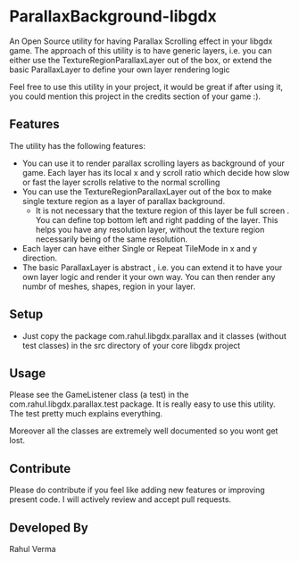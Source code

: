 ParallaxBackground-libgdx
=========================

An Open Source utility for having Parallax Scrolling effect in your libgdx game.
The approach of this utility is to have generic layers, i.e. you can either use the TextureRegionParallaxLayer out of the box, or extend the basic ParallaxLayer to define your own layer rendering logic

Feel free to use this utility in your project, it would be great if after using it, you could mention this project in the credits section of your game :).


Features
-----
The utility has the following features:
* You can use it to render parallax scrolling layers as background of your game. Each layer has its local x and y scroll ratio which decide how slow or fast the layer scrolls relative to the normal scrolling
* You can use the TextureRegionParallaxLayer out of the box to make single texture region as a layer of parallax background.
  * It is not necessary that the texture region of this layer be full screen . You can define top bottom left and right padding of the layer. This helps you have any resolution layer, without the texture region necessarily being of the same resolution.
* Each layer can have either Single or Repeat TileMode in x and y direction.
* The basic ParallaxLayer is abstract , i.e. you can extend it to have your own layer logic and render it your own way. You can then render any numbr of meshes, shapes, region in your layer.

Setup
-----

* Just copy the package com.rahul.libgdx.parallax and it classes (without test classes) in the src directory of your core libgdx project 

Usage
-----
Please see the GameListener class (a test) in the com.rahul.libgdx.parallax.test package. It is really easy to use this utility. The test pretty much explains everything.

Moreover all the classes are extremely well documented so you wont get lost.

Contribute
-----
Please do contribute if you feel like adding new features or improving present code. I will actively review and accept pull requests.

Developed By
-----
Rahul Verma
